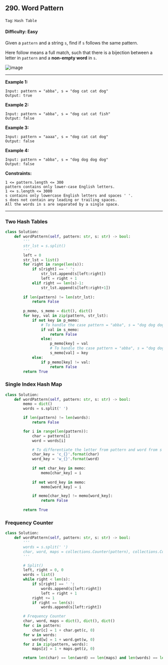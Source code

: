 ## 290. Word Pattern

```Tag```: ```Hash Table```

#### Difficulty: Easy

Given a ```pattern``` and a string ```s```, find if ```s``` follows the same pattern.

Here follow means a full match, such that there is a bijection between a letter in ```pattern``` and a __non-empty word__ in ```s```.

![image](https://user-images.githubusercontent.com/35042430/210159951-cc40092f-47b0-4c27-8cba-cd57f47c412c.png)

---

__Example 1:__

```
Input: pattern = "abba", s = "dog cat cat dog"
Output: true
```

__Example 2:__

```
Input: pattern = "abba", s = "dog cat cat fish"
Output: false
```

__Example 3:__

```
Input: pattern = "aaaa", s = "dog cat cat dog"
Output: false
```


__Example 4:__

```
Input: pattern = "abba", s = "dog dog dog dog"
Output: false
```

__Constraints:__

```
1 <= pattern.length <= 300
pattern contains only lower-case English letters.
1 <= s.length <= 3000
s contains only lowercase English letters and spaces ' '.
s does not contain any leading or trailing spaces.
All the words in s are separated by a single space.
```

---

### Two Hash Tables

```Python
class Solution:
    def wordPattern(self, pattern: str, s: str) -> bool:
        '''
        str_lst = s.split()
        '''
        left = 0
        str_lst = list()
        for right in range(len(s)):
            if s[right] == ' ':
                str_lst.append(s[left:right])
                left = right + 1
            elif right == len(s)-1:
                str_lst.append(s[left:right+1])
                
        if len(pattern) != len(str_lst):
            return False
            
        p_memo, s_memo = dict(), dict()
        for key, val in zip(pattern, str_lst):
            if not key in p_memo:
                # To handle the case pattern = "abba", s = "dog dog dog dog"
                if val in s_memo:
                    return False
                else:
                    p_memo[key] = val
                    # To handle the case pattern = "abba", s = "dog dog dog dog"
                    s_memo[val] = key
            else:
                if p_memo[key] != val:
                    return False
        return True
```

### Single Index Hash Map

```Python
class Solution:
    def wordPattern(self, pattern: str, s: str) -> bool:
        memo = dict()
        words = s.split(' ')

        if len(pattern) != len(words):
            return False

        for i in range(len(pattern)):
            char = pattern[i]
            word = words[i]

            # To differentiate the letter from pattern and word from s
            char_key = 'c_{}'.format(char)
            word_key = 'w_{}'.format(word)
            
            if not char_key in memo:
                memo[char_key] = i
            
            if not word_key in memo:
                memo[word_key] = i

            if memo[char_key] != memo[word_key]:
                return False
        
        return True
```

### Frequency Counter

```Python
class Solution:
    def wordPattern(self, pattern: str, s: str) -> bool:
        '''
        words = s.split(' ')
        char, word, maps = collections.Counter(pattern), collections.Counter(words), collections.Counter(zip(pattern, words))
        '''

        # Split()
        left, right = 0, 0
        words = list()
        while right < len(s):
            if s[right] == ' ':
                words.append(s[left:right])
                left = right + 1
            right += 1
            if right == len(s):
                words.append(s[left:right])

        # Frequency Counter
        char, word, maps = dict(), dict(), dict()
        for c in pattern:
            char[c] = 1 + char.get(c, 0)
        for w in words:
            word[w] = 1 + word.get(w, 0)
        for z in zip(pattern, words):
            maps[z] = 1 + maps.get(z, 0)

        return len(char) == len(word) == len(maps) and len(words) == len(pattern)
```
